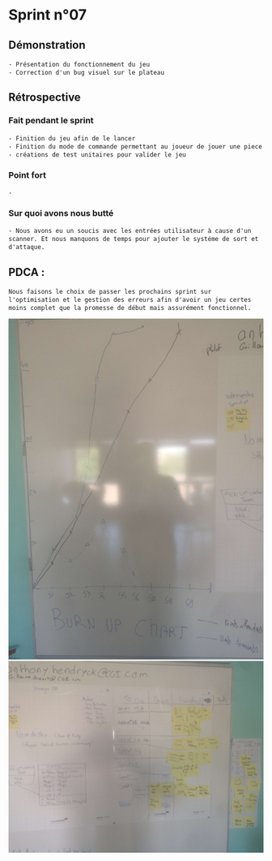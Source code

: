 # Sprint n°07
## Démonstration
    - Présentation du fonctionnement du jeu
    - Correction d'un bug visuel sur le plateau
## Rétrospective
### Fait pendant le sprint
    - Finition du jeu afin de le lancer
    - Finition du mode de commande permettant au joueur de jouer une piece
    - créations de test unitaires pour valider le jeu
### Point fort
    - 
### Sur quoi avons nous butté
    - Nous avons eu un soucis avec les entrées utilisateur à cause d'un scanner. Et nous manquons de temps pour ajouter le systéme de sort et d'attaque.
## PDCA : 
    Nous faisons le choix de passer les prochains sprint sur l'optimisation et le gestion des erreurs afin d'avoir un jeu certes moins complet que la promesse de début mais assurément fonctionnel. 

![image 3](burnupchart.jpg)
![image 4](todoboard.jpg)